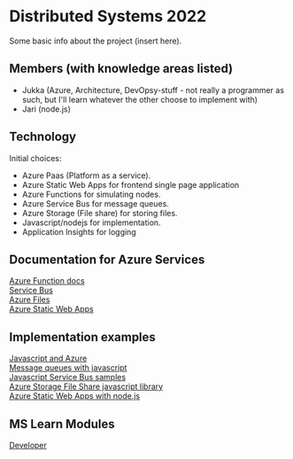 
# Distributed Systems 2022

Some basic info about the project (insert here).

## Members (with knowledge areas listed)

- Jukka (Azure, Architecture, DevOpsy-stuff - not really a programmer as such, but I'll learn whatever the other choose to implement with)
- Jari (node.js)

## Technology

Initial choices:

* Azure Paas (Platform as a service).
* Azure Static Web Apps for frontend single page application
* Azure Functions for simulating nodes.
* Azure Service Bus for message queues.
* Azure Storage (File share) for storing files.
* Javascript/nodejs for implementation.
* Application Insights for logging

## Documentation for Azure Services

[Azure Function docs](https://learn.microsoft.com/en-us/azure/azure-functions/)<br>
[Service Bus](https://learn.microsoft.com/en-us/azure/service-bus-messaging/)<br>
[Azure Files](https://learn.microsoft.com/en-us/azure/storage/files/)<br>
[Azure Static Web Apps](https://learn.microsoft.com/en-us/azure/static-web-apps/)<br>

## Implementation examples

[Javascript and Azure](https://learn.microsoft.com/en-us/azure/developer/javascript/)<br>
[Message queues with javascript](https://learn.microsoft.com/en-us/azure/service-bus-messaging/service-bus-nodejs-how-to-use-queues)<br>
[Javascript Service Bus samples](https://learn.microsoft.com/en-us/samples/azure/azure-sdk-for-js/service-bus-javascript/)<br>
[Azure Storage File Share javascript library](https://learn.microsoft.com/en-us/javascript/api/overview/azure/storage-file-share-readme?view=azure-node-latest)<br>
[Azure Static Web Apps with node.js](https://learn.microsoft.com/en-us/azure/developer/javascript/how-to/create-static-web-app)<br>

## MS Learn Modules

[Developer](https://learn.microsoft.com/en-us/certifications/exams/az-204)<br>
